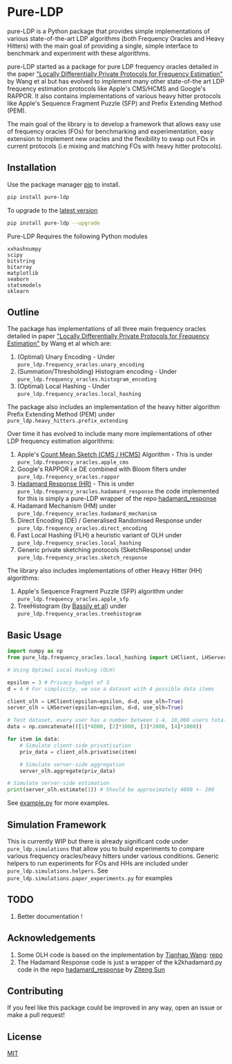 # Pure-LDP

pure-LDP is a Python package that provides simple implementations of various state-of-the-art LDP algorithms (both Frequency Oracles and Heavy Hitters) with the main goal of providing a single, simple interface to benchmark and experiment with these algorithms.

pure-LDP started as a package for pure LDP frequency oracles detailed in the paper 
["Locally Differentially Private Protocols for Frequency Estimation"](https://www.usenix.org/conference/usenixsecurity17/technical-sessions/presentation/wang-tianhao) by Wang et al but has evolved to implement many other state-of-the art LDP frequency estimation protocols like Apple's CMS/HCMS and Google's RAPPOR. It also contains implementations of various heavy hitter protocols like Apple's Sequence Fragment Puzzle (SFP) and Prefix Extending Method (PEM).

The main goal of the library is to develop a framework that allows easy use of frequency oracles (FOs) for benchmarking and experimentation, easy extension to implement new oracles and the flexibility to swap out FOs in current protocols (i.e mixing and matching FOs with heavy hitter protocols).

## Installation

Use the package manager [pip](https://pip.pypa.io/en/stable/) to install.

```bash
pip install pure-ldp
```
To upgrade to the [latest version](https://pypi.org/project/pure-ldp/)
```bash
pip install pure-ldp --upgrade
```
Pure-LDP Requires the following Python modules 
```
xxhashnumpy
scipy
bitstring
bitarray
matplotlib
seaborn
statsmodels
sklearn
```

 ## Outline

The package has implementations of all three main frequency oracles detailed in paper 
["Locally Differentially Private Protocols for Frequency Estimation"](https://www.usenix.org/conference/usenixsecurity17/technical-sessions/presentation/wang-tianhao) by Wang et al which are:
1. (Optimal) Unary Encoding - Under ```pure_ldp.frequency_oracles.unary_encoding``` 
2. (Summation/Thresholding) Histogram encoding - Under ```pure_ldp.frequency_oracles.histogram_encoding``` 
3. (Optimal) Local Hashing - Under ```pure_ldp.frequency_oracles.local_hashing```

The package also includes an implementation of the heavy hitter algorithm Prefix Extending Method (PEM) under ```pure_ldp.heavy_hitters.prefix_extending```

Over time it has evolved to include many more implementations of other LDP frequency estimation algorithms:
1. Apple's [Count Mean Sketch (CMS / HCMS)](https://machinelearning.apple.com/research/learning-with-privacy-at-scale) Algorithm - This is under ```pure_ldp.frequency_oracles.apple_cms```
2. Google's RAPPOR i.e DE combined with Bloom filters under ```pure_ldp.frequency_oracles.rappor```
3. [Hadamard Response (HR)](https://arxiv.org/abs/1802.04705) - This is under ```pure_ldp.frequency_oracles.hadamard_response``` the code implemented for this is simply a pure-LDP wrapper of the repo [hadamard_response](https://github.com/zitengsun/hadamard_response)
4. Hadamard Mechanism (HM) under ```pure_ldp.frequency_oracles.hadamard_mechanism```
5. Direct Encoding (DE) / Generalised Randomised Response under ```pure_ldp.frequency_oracles.direct_encoding```
6. Fast Local Hashing (FLH) a heuristic variant of OLH under ```pure_ldp.frequency_oracles.local_hashing```
7. Generic private sketching protocols (SketchResponse) under ```pure_ldp.frequency_oracles.sketch_response```

The library also includes implementations of other Heavy Hitter (HH) algorithms:
 1. Apple's Sequence Fragment Puzzle (SFP) algorithm under ```pure_ldp.frequency_oracles.apple_sfp```
 2. TreeHistogram (by [Bassily et al](https://arxiv.org/abs/1707.04982)) under ```pure_ldp.frequency_oracles.treehistogram```
 
## Basic Usage

```python
import numpy as np
from pure_ldp.frequency_oracles.local_hashing import LHClient, LHServer

# Using Optimal Local Hashing (OLH)

epsilon = 3 # Privacy budget of 3
d = 4 # For simplicity, we use a dataset with 4 possible data items

client_olh = LHClient(epsilon=epsilon, d=d, use_olh=True)
server_olh = LHServer(epsilon=epsilon, d=d, use_olh=True)

# Test dataset, every user has a number between 1-4, 10,000 users total
data = np.concatenate(([1]*4000, [2]*3000, [3]*2000, [4]*1000))

for item in data:
    # Simulate client-side privatisation
    priv_data = client_olh.privatise(item)

    # Simulate server-side aggregation
    server_olh.aggregate(priv_data)

# Simulate server-side estimation
print(server_olh.estimate(1)) # Should be approximately 4000 +- 200

```

See [example.py](https://github.com/Samuel-Maddock/pure-LDP/blob/master/example.py) for more examples.


 ## Simulation Framework
 
 This is currently WIP but there is already significant code under ```pure_ldp.simulations``` that allow you to build experiments to compare various frequency oracles/heavy hitters under various conditions. Generic helpers to run experiments for FOs and HHs are included under ```pure_ldp.simulations.helpers```. See ```pure_ldp.simulations.paper_experiments.py``` for examples
 

## TODO
1. Better documentation !

## Acknowledgements

1. Some OLH code is based on the implementation by [Tianhao Wang](https://github.com/vvv214): [repo](https://github.com/vvv214/LDP_Protocols/blob/master/olh.py)
2. The Hadamard Response code is just a wrapper of the k2khadamard.py code in the repo [hadamard_response](https://github.com/zitengsun/hadamard_response) by [Ziteng Sun](https://github.com/zitengsun)

## Contributing
If you feel like this package could be improved in any way, open an issue or make a pull request!


## License
[MIT](https://choosealicense.com/licenses/mit/)
